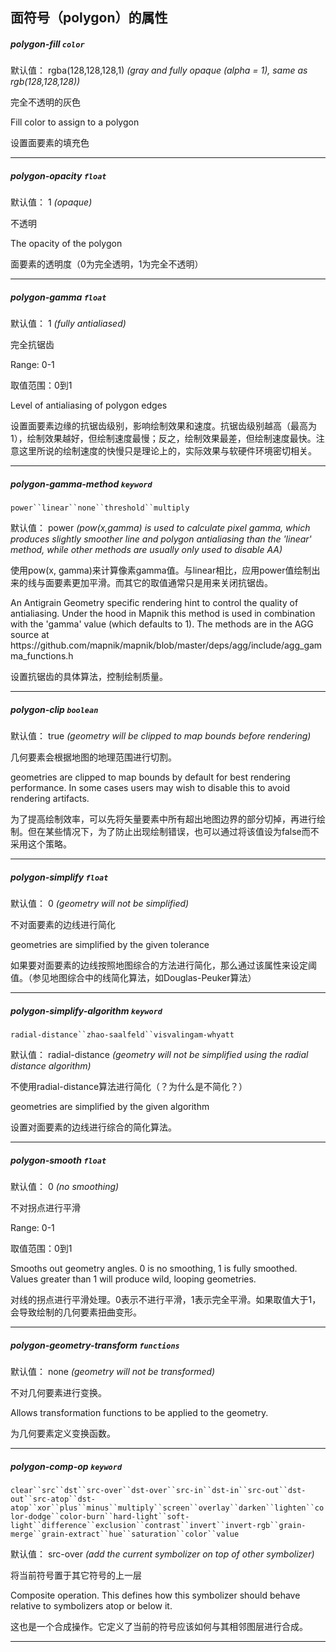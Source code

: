 ## 面符号（polygon）的属性

##### polygon-fill `color`


默认值： rgba(128,128,128,1)
_(gray and fully opaque (alpha = 1), same as rgb(128,128,128))_

完全不透明的灰色

Fill color to assign to a polygon

设置面要素的填充色

* * *

##### polygon-opacity `float`


默认值： 1
_(opaque)_

不透明

The opacity of the polygon

面要素的透明度（0为完全透明，1为完全不透明）

* * *

##### polygon-gamma `float`


默认值： 1
_(fully antialiased)_

完全抗锯齿

Range: 0-1

取值范围：0到1

Level of antialiasing of polygon edges

设置面要素边缘的抗锯齿级别，影响绘制效果和速度。抗锯齿级别越高（最高为1），绘制效果越好，但绘制速度最慢；反之，绘制效果最差，但绘制速度最快。注意这里所说的绘制速度的快慢只是理论上的，实际效果与软硬件环境密切相关。

* * *

##### polygon-gamma-method `keyword`
`power``linear``none``threshold``multiply`

默认值： power
_(pow(x,gamma) is used to calculate pixel gamma, which produces slightly smoother line and polygon antialiasing than the &#x27;linear&#x27; method, while other methods are usually only used to disable AA)_

使用pow(x, gamma)来计算像素gamma值。与linear相比，应用power值绘制出来的线与面要素更加平滑。而其它的取值通常只是用来关闭抗锯齿。

An Antigrain Geometry specific rendering hint to control the quality of antialiasing. Under the hood in Mapnik this method is used in combination with the &#x27;gamma&#x27; value (which defaults to 1). The methods are in the AGG source at https:&#x2F;&#x2F;github.com&#x2F;mapnik&#x2F;mapnik&#x2F;blob&#x2F;master&#x2F;deps&#x2F;agg&#x2F;include&#x2F;agg_gamma_functions.h

设置抗锯齿的具体算法，控制绘制质量。

* * *

##### polygon-clip `boolean`


默认值： true
_(geometry will be clipped to map bounds before rendering)_

几何要素会根据地图的地理范围进行切割。

geometries are clipped to map bounds by default for best rendering performance. In some cases users may wish to disable this to avoid rendering artifacts.

为了提高绘制效率，可以先将矢量要素中所有超出地图边界的部分切掉，再进行绘制。但在某些情况下，为了防止出现绘制错误，也可以通过将该值设为false而不采用这个策略。

* * *

##### polygon-simplify `float`


默认值： 0
_(geometry will not be simplified)_

不对面要素的边线进行简化

geometries are simplified by the given tolerance

如果要对面要素的边线按照地图综合的方法进行简化，那么通过该属性来设定阈值。（参见地图综合中的线简化算法，如Douglas-Peuker算法）

* * *

##### polygon-simplify-algorithm `keyword`
`radial-distance``zhao-saalfeld``visvalingam-whyatt`

默认值： radial-distance
_(geometry will not be simplified using the radial distance algorithm)_

不使用radial-distance算法进行简化（？为什么是不简化？）

geometries are simplified by the given algorithm

设置对面要素的边线进行综合的简化算法。

* * *

##### polygon-smooth `float`


默认值： 0
_(no smoothing)_

不对拐点进行平滑

Range: 0-1

取值范围：0到1

Smooths out geometry angles. 0 is no smoothing, 1 is fully smoothed. Values greater than 1 will produce wild, looping geometries.

对线的拐点进行平滑处理。0表示不进行平滑，1表示完全平滑。如果取值大于1，会导致绘制的几何要素扭曲变形。

* * *

##### polygon-geometry-transform `functions`


默认值： none
_(geometry will not be transformed)_

不对几何要素进行变换。

Allows transformation functions to be applied to the geometry.

为几何要素定义变换函数。

* * *

##### polygon-comp-op `keyword`
`clear``src``dst``src-over``dst-over``src-in``dst-in``src-out``dst-out``src-atop``dst-atop``xor``plus``minus``multiply``screen``overlay``darken``lighten``color-dodge``color-burn``hard-light``soft-light``difference``exclusion``contrast``invert``invert-rgb``grain-merge``grain-extract``hue``saturation``color``value`

默认值： src-over
_(add the current symbolizer on top of other symbolizer)_

将当前符号置于其它符号的上一层

Composite operation. This defines how this symbolizer should behave relative to symbolizers atop or below it.

这也是一个合成操作。它定义了当前的符号应该如何与其相邻图层进行合成。

* * *

